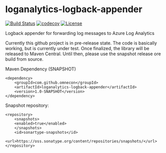 # loganalytics-logback-appender
[![Build Status](https://travis-ci.org/omnecon/loganalytics-logback-appender.svg?branch=master)](https://travis-ci.org/omnecon/loganalytics-logback-appender)
[![codecov](https://codecov.io/github/omnecon/loganalytics-logback-appender/coverage.svg?branch=master)](https://codecov.io/github/omnecon/loganalytics-logback-appender?branch=master)
[![License](https://img.shields.io/badge/License-Apache%202.0-blue.svg)](LICENSE)

Logback appender for forwarding log messages to Azure Log Analytics

Currently this github project is in pre-release state. The code is basically working, but is currently under test. Once finalized, the library will be released to Maven Central. Until then, please use the snapshot release ore build from source.

Maven Dependency (SNAPSHOT)

	<dependency>
	    <groupId>com.github.omnecon</groupId>
	    <artifactId>loganalytics-logback-appender</artifactId>
	    <version>1.0-SNAPSHOT</version>
	</dependency> 
	
Snapshot repository:

	<repository>
	    <snapshots>
	    <enabled>true</enabled>
	    </snapshots>
	    <id>sonartype-snapshots</id>
	    <url>https://oss.sonatype.org/content/repositories/snapshots/</url>
	</repository>  
